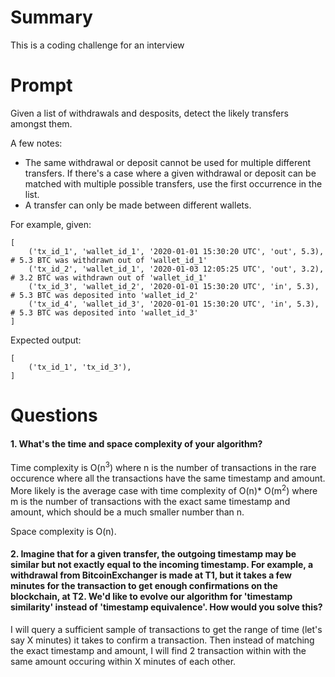 # Summary
This is a coding challenge for an interview

# Prompt
Given a list of withdrawals and desposits, detect the likely transfers amongst them.

A few notes:
- The same withdrawal or deposit cannot be used for multiple different transfers. If there's a case where a given withdrawal or deposit can be matched with multiple possible transfers, use the first occurrence in the list.
- A transfer can only be made between different wallets.

For example, given:
```
[
	('tx_id_1', 'wallet_id_1', '2020-01-01 15:30:20 UTC', 'out', 5.3),  # 5.3 BTC was withdrawn out of 'wallet_id_1'
	('tx_id_2', 'wallet_id_1', '2020-01-03 12:05:25 UTC', 'out', 3.2),  # 3.2 BTC was withdrawn out of 'wallet_id_1'
	('tx_id_3', 'wallet_id_2', '2020-01-01 15:30:20 UTC', 'in', 5.3),   # 5.3 BTC was deposited into 'wallet_id_2'
	('tx_id_4', 'wallet_id_3', '2020-01-01 15:30:20 UTC', 'in', 5.3),   # 5.3 BTC was deposited into 'wallet_id_3'
]
```
Expected output:
```
[
	('tx_id_1', 'tx_id_3'),
]
```
# Questions
#### 1. What's the time and space complexity of your algorithm?
Time complexity is O(n<sup>3</sup>) where n is the number of transactions in the rare occurence where all the transactions have the same timestamp and amount.
More likely is the average case with time complexity of O(n)* O(m<sup>2</sup>) where m is the number of transactions with the exact same timestamp and amount, which should be a much smaller number than n.

Space complexity is O(n).

#### 2. Imagine that for a given transfer, the outgoing timestamp may be similar but not exactly equal to the incoming timestamp. For example, a withdrawal from BitcoinExchanger is made at T1, but it takes a few minutes for the transaction to get enough confirmations on the blockchain, at T2. We'd like to evolve our algorithm for 'timestamp similarity' instead of 'timestamp equivalence'. How would you solve this?
I will query a sufficient sample of transactions to get the range of time (let's say X minutes) it takes to confirm a transaction. Then instead of matching the exact timestamp and amount, I will find 2 transaction within with the same amount occuring within X minutes of each other.
